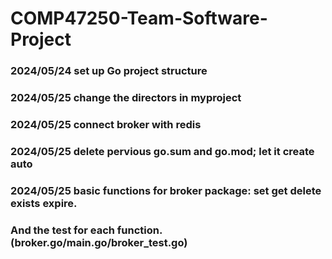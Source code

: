 # COMP47250-Team-Software-Project

### 2024/05/24 set up Go project structure

### 2024/05/25 change the directors in myproject

### 2024/05/25 connect broker with redis

### 2024/05/25 delete pervious go.sum and go.mod; let it create auto

### 2024/05/25 basic functions for broker package: set get delete exists expire. 
###            And the test for each function.(broker.go/main.go/broker_test.go)

